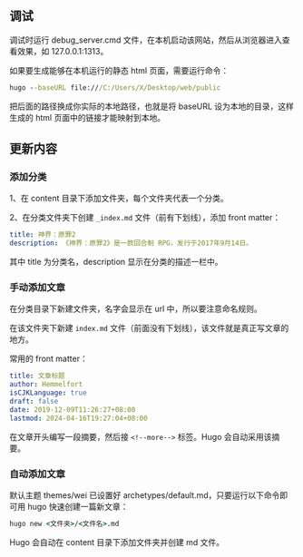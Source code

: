 ## 调试

调试时运行 debug_server.cmd 文件，在本机启动该网站，然后从浏览器进入查看效果，如 127.0.0.1:1313。


如果要生成能够在本机运行的静态 html 页面，需要运行命令：

```cmd
hugo --baseURL file:///C:/Users/X/Desktop/web/public 
```

把后面的路径换成你实际的本地路径，也就是将 baseURL 设为本地的目录，这样生成的 html 页面中的链接才能映射到本地。


## 更新内容

### 添加分类

1、在 content 目录下添加文件夹，每个文件夹代表一个分类。

2、在分类文件夹下创建 `_index.md` 文件（前有下划线），添加 front matter：

```yaml
title: 神界：原罪2
description: 《神界：原罪2》是一款回合制 RPG，发行于2017年9月14日。
```

其中 title 为分类名，description 显示在分类的描述一栏中。

### 手动添加文章

在分类目录下新建文件夹，名字会显示在 url 中，所以要注意命名规则。

在该文件夹下新建 `index.md` 文件（前面没有下划线），该文件就是真正写文章的地方。

常用的 front matter：

```yaml
title: 文章标题
author: Hemmelfort
isCJKLanguage: true
draft: false
date: 2019-12-09T11:26:27+08:00
lastmod: 2024-04-16T19:27:04+08:00
```

在文章开头编写一段摘要，然后接 `<!--more-->` 标签。Hugo 会自动采用该摘要。


### 自动添加文章

默认主题 themes/wei 已设置好 archetypes/default.md，只要运行以下命令即可用 hugo 快速创建一篇新文章：

```cmd
hugo new <文件夹>/<文件名>.md
```

Hugo 会自动在 content 目录下添加文件夹并创建 md 文件。

